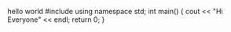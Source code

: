 hello world 
#include <iostream>
using namespace std;
int main()
{
    cout << "Hi Everyone" << endl;
    return 0;
}
